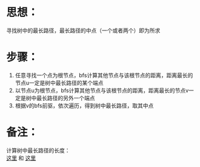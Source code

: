 思想：
=====
寻找树中的最长路径，最长路径的中点（一个或者两个）即为所求<br>

步骤：
======
1. 任意寻找一个点为根节点，bfs计算其他节点与该根节点的距离，距离最长的节点u一定是树中最长路径的某个端点<br>
2. 以节点u为根节点，bfs计算其他节点与该根节点的距离，距离最长的节点v一定是树中最长路径的另外一个端点<br>
3. 根据v的bfs前驱，依次遍历，得到树中最长路径，取其中点<br>

备注：
====
计算树中最长路径的长度：<br>
[这里](http://hihocoder.com/problemset/problem/1050) 和 
[这里](https://leetcode.com/problems/binary-tree-maximum-path-sum/)
